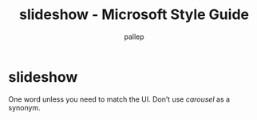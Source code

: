 ﻿---
title: slideshow - Microsoft Style Guide
author: pallep
ms.author: pallep
ms.date: 01/19/2018
ms.topic: article
ms.prod: non-product-specific
---

# slideshow

One word unless you need to match the UI. Don’t use *carousel* as a synonym.
